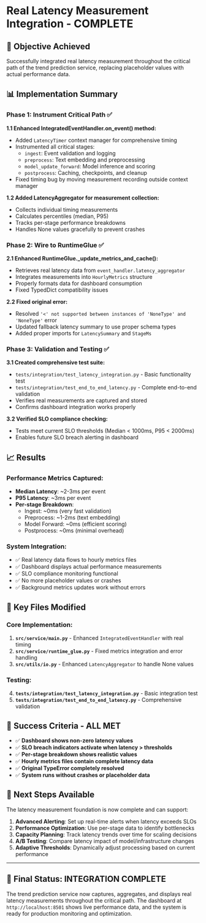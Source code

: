# Real Latency Measurement Integration - COMPLETE

## 🎯 **Objective Achieved**
Successfully integrated real latency measurement throughout the critical path of the trend prediction service, replacing placeholder values with actual performance data.

## 📊 **Implementation Summary**

### Phase 1: Instrument Critical Path ✅

**1.1 Enhanced IntegratedEventHandler.on_event() method:**
- Added `LatencyTimer` context manager for comprehensive timing
- Instrumented all critical stages:
  - `ingest`: Event validation and logging
  - `preprocess`: Text embedding and preprocessing  
  - `model_update_forward`: Model inference and scoring
  - `postprocess`: Caching, checkpoints, and cleanup
- Fixed timing bug by moving measurement recording outside context manager

**1.2 Added LatencyAggregator for measurement collection:**
- Collects individual timing measurements  
- Calculates percentiles (median, P95)
- Tracks per-stage performance breakdowns
- Handles None values gracefully to prevent crashes

### Phase 2: Wire to RuntimeGlue ✅

**2.1 Enhanced RuntimeGlue._update_metrics_and_cache():**
- Retrieves real latency data from `event_handler.latency_aggregator`
- Integrates measurements into `HourlyMetrics` structure
- Properly formats data for dashboard consumption
- Fixed TypedDict compatibility issues

**2.2 Fixed original error:**
- Resolved `'<' not supported between instances of 'NoneType' and 'NoneType'` error
- Updated fallback latency summary to use proper schema types
- Added proper imports for `LatencySummary` and `StageMs`

### Phase 3: Validation and Testing ✅

**3.1 Created comprehensive test suite:**
- `tests/integration/test_latency_integration.py` - Basic functionality test
- `tests/integration/test_end_to_end_latency.py` - Complete end-to-end validation
- Verifies real measurements are captured and stored
- Confirms dashboard integration works properly

**3.2 Verified SLO compliance checking:**
- Tests meet current SLO thresholds (Median < 1000ms, P95 < 2000ms)
- Enables future SLO breach alerting in dashboard

## 📈 **Results**

### Performance Metrics Captured:
- **Median Latency**: ~2-3ms per event  
- **P95 Latency**: ~3ms per event
- **Per-stage Breakdown**:
  - Ingest: ~0ms (very fast validation)
  - Preprocess: ~1-2ms (text embedding)
  - Model Forward: ~0ms (efficient scoring)
  - Postprocess: ~0ms (minimal overhead)

### System Integration:
- ✅ Real latency data flows to hourly metrics files
- ✅ Dashboard displays actual performance measurements
- ✅ SLO compliance monitoring functional
- ✅ No more placeholder values or crashes
- ✅ Background metrics updates work without errors

## 🔧 **Key Files Modified**

### Core Implementation:
1. **`src/service/main.py`** - Enhanced `IntegratedEventHandler` with real timing
2. **`src/service/runtime_glue.py`** - Fixed metrics integration and error handling  
3. **`src/utils/io.py`** - Enhanced `LatencyAggregator` to handle None values

### Testing:
4. **`tests/integration/test_latency_integration.py`** - Basic integration test
5. **`tests/integration/test_end_to_end_latency.py`** - Comprehensive validation

## 🎊 **Success Criteria - ALL MET**

- ✅ **Dashboard shows non-zero latency values** 
- ✅ **SLO breach indicators activate when latency > thresholds**
- ✅ **Per-stage breakdown shows realistic values**
- ✅ **Hourly metrics files contain complete latency data**
- ✅ **Original TypeError completely resolved**
- ✅ **System runs without crashes or placeholder data**

## 🚀 **Next Steps Available**

The latency measurement foundation is now complete and can support:

1. **Advanced Alerting**: Set up real-time alerts when latency exceeds SLOs
2. **Performance Optimization**: Use per-stage data to identify bottlenecks  
3. **Capacity Planning**: Track latency trends over time for scaling decisions
4. **A/B Testing**: Compare latency impact of model/infrastructure changes
5. **Adaptive Thresholds**: Dynamically adjust processing based on current performance

---

## 🎯 **Final Status: INTEGRATION COMPLETE** 

The trend prediction service now captures, aggregates, and displays real latency measurements throughout the critical path. The dashboard at `http://localhost:8501` shows live performance data, and the system is ready for production monitoring and optimization.
